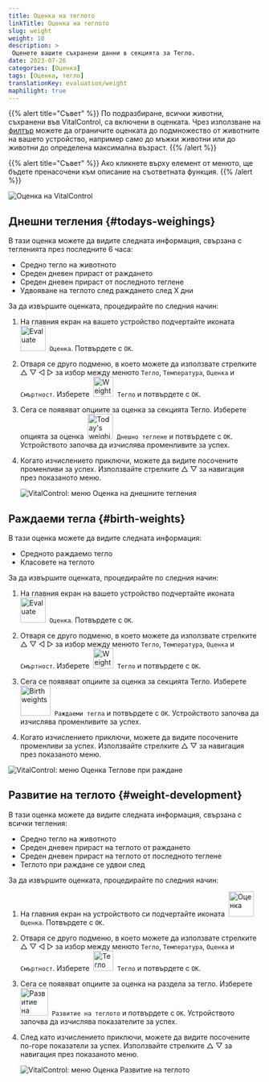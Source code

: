 ```yaml
---
title: Оценка на теглото
linkTitle: Оценка на теглото
slug: weight
weight: 10
description: >
 Оценете вашите съхранени данни в секцията за Тегло.
date: 2023-07-26
categories: [Оценка]
tags: [Оценка, тегло]
translationKey: evaluation/weight
maphilight: true
---
```

{{% alert title="Съвет" %}}
По подразбиране, всички животни, съхранени във VitalControl, са включени в оценката. Чрез използване на [филтър](../../filter/) можете да ограничите оценката до подмножество от животните на вашето устройство, например само до мъжки животни или до животни до определена максимална възраст.
{{% /alert %}}

{{% alert title="Съвет" %}}
Ако кликнете върху елемент от менюто, ще бъдете пренасочени към описание на съответната функция.
{{% /alert %}}

<img src="../images/imagemap.png" alt="Оценка на VitalControl" title="Тегло" usemap="#workmap" class="maphilight" />

<map name="workmap">
   <area shape="rect" coords="3,40,116,160" alt="Днешно теглене" title="Оценете стойностите на теглото на вашите животни, записани с VitalControl на текущия ден&#10;Клик с мишката: към документацията" href="/bg/docs/evaluation/weight/#todays-weighings">
   <area shape="rect" coords="116,40,238,160" alt="Тегла при раждане" title="Оценете вашите съхранени тегла при раждане&#10;Клик с мишката: към документацията" href="/bg/docs/evaluation/weight/#birth-weights">
   <area shape="rect" coords="3,160,116,279" alt="Развитие на теглото" title="Оценете развитието на теглото на вашите животни&#10;Клик с мишката: към документацията" href="/bg/docs/evaluation/weight/#weight-development">

   <area shape="rect" coords="150,282,238,319" alt="Филтър" title="Задайте филтър&#10;Клик с мишката: към документацията" href="/bg/docs/filter">
   <area shape="rect" coords="2,282,95,319" alt="Назад" title="Върнете се едно ниво назад&#10;Клик с мишката: към документацията" href="/bg/docs/evaluation/">
</map>

## Днешни тегления {#todays-weighings}
В тази оценка можете да видите следната информация, свързана с тегленията през последните 6 часа:
- Средно тегло на животното
- Среден дневен прираст от раждането
- Среден дневен прираст от последното теглене
- Удвояване на теглото след раждането след X дни

За да извършите оценката, процедирайте по следния начин:

1. На главния екран на вашето устройство подчертайте иконата &nbsp;<img src="/icons/main/evaluation.svg" width="50" align="bottom" alt="Evaluate" />&nbsp; `Оценка`. Потвърдете с `OK`.

2. Отваря се друго подменю, в което можете да използвате стрелките △ ▽ ◁ ▷ за избор между менюто `Тегло`, `Температура`, `Оценка` и `Смъртност`. Изберете &nbsp;<img src="/icons/evaluation/weight.svg" width="40" align="bottom" alt="Weight" />&nbsp; `Тегло` и потвърдете с `OK`.

3. Сега се появяват опциите за оценка за секцията Тегло. Изберете опцията за оценка &nbsp;<img src="/icons/evaluation/weighingtoday.svg" width="50" align="bottom" alt="Today's weighing" />&nbsp; `Днешно теглене` и потвърдете с `OK`. Устройството започва да изчислява променливите за успех.

4. Когато изчислението приключи, можете да видите посочените променливи за успех. Използвайте стрелките △ ▽ за навигация през показаното меню.

   ![VitalControl: меню Оценка на днешните тегления](../images/todaysweighings.png "Оценка на днешните тегления")

## Раждаеми тегла {#birth-weights}
В тази оценка можете да видите следната информация:
- Средното раждаемо тегло
- Класовете на теглото

За да извършите оценката, процедирайте по следния начин:

1. На главния екран на вашето устройство подчертайте иконата &nbsp;<img src="/icons/main/evaluation.svg" width="50" align="bottom" alt="Evaluate" />&nbsp; `Оценка`. Потвърдете с `OK`.

2. Отваря се друго подменю, в което можете да използвате стрелките △ ▽ ◁ ▷ за избор между менюто `Тегло`, `Температура`, `Оценка` и `Смъртност`. Изберете &nbsp;<img src="/icons/evaluation/weight.svg" width="40" align="bottom" alt="Weight" />&nbsp; `Тегло` и потвърдете с `OK`.

3. Сега се появяват опциите за оценка за секцията Тегло. Изберете &nbsp;<img src="/icons/evaluation/birthweights.svg" width="60" align="bottom" alt="Birth weights" />&nbsp; `Раждаеми тегла` и потвърдете с `OK`. Устройството започва да изчислява променливите за успех.

4. Когато изчислението приключи, можете да видите посочените променливи за успех. Използвайте стрелките △ ▽ за навигация през показаното меню.

![VitalControl: меню Оценка Теглове при раждане](../images/birthweights.png "Оценка на тегловете при раждане")

## Развитие на теглото {#weight-development}

В тази оценка можете да видите следната информация, свързана с всички тегления:
- Средно тегло на животното
- Среден дневен прираст на теглото от раждането
- Среден дневен прираст на теглото от последното теглене
- Теглото при раждане се удвои след

За да извършите оценката, процедирайте по следния начин:

1. На главния екран на устройството си подчертайте иконата &nbsp;<img src="/icons/main/evaluation.svg" width="50" align="bottom" alt="Оценка" />&nbsp; `Оценка`. Потвърдете с `OK`.

2. Отваря се друго подменю, в което можете да използвате стрелките △ ▽ ◁ ▷ за избор между менюто `Тегло`, `Температура`, `Оценка` и `Смъртност`. Изберете &nbsp;<img src="/icons/evaluation/weight.svg" width="40" align="bottom" alt="Тегло" />&nbsp; `Тегло` и потвърдете с `OK`.

3. Сега се появяват опциите за оценка на раздела за тегло. Изберете &nbsp;<img src="/icons/evaluation/weightdevelopment.svg" width="55" align="bottom" alt="Развитие на теглото" />&nbsp; `Развитие на теглото` и потвърдете с `OK`. Устройството започва да изчислява показателите за успех.

4. След като изчислението приключи, можете да видите посочените по-горе показатели за успех. Използвайте стрелките △ ▽ за навигация през показаното меню.

   ![VitalControl: меню Оценка Развитие на теглото](../images/weightdevelopment.png "Оценка на развитието на теглото")

